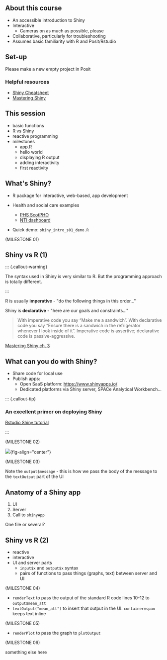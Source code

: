 ## About this course
+ An accessible introduction to Shiny
+ Interactive
  + Cameras on as much as possible, please
+ Collaborative, particularly for troubleshooting
+ Assumes basic familiarity with R and Posit/Rstudio

## Set-up
Please make a new empty project in Posit

### Helpful resources
+ [Shiny Cheatsheet](https://shiny.rstudio.com/images/shiny-cheatsheet.pdf)
+ [Mastering Shiny](https://mastering-shiny.org/index.html)

## This session
+ basic functions
+ R vs Shiny
+ reactive programming
+ milestones
  + app.R
  + hello world
  + displaying R output
  + adding interactivity
  + first reactivity
  
## What's Shiny?

* R package for interactive, web-based, app development

* Health and social care examples
  + [PHS ScotPHO](https://scotland.shinyapps.io/ScotPHO_profiles_tool/)
  + [NTI dashboard](https://scotland.shinyapps.io/nhs-prescribing-nti/)
  
* Quick demo: `shiny_intro_s01_demo.R`

(MILESTONE 01)

## Shiny vs R (1)

::: {.callout-warning}

The syntax used in Shiny is very similar to R. But the programming approach is totally different.

:::

R is usually **imperative** - "do the following things in this order..."

Shiny is **declarative** - "here are our goals and constraints..." 

> With imperative code you say “Make me a sandwich”. With declarative code you say “Ensure there is a sandwich in the refrigerator whenever I look inside of it”. Imperative code is assertive; declarative code is passive-aggressive.

[Mastering Shiny ch. 3](https://mastering-shiny.org/basic-reactivity.html#imperative-vs-declarative-programming)

## What can you do with Shiny?
* Share code for local use
* Publish apps:
  * Open SaaS platform: https://www.shinyapps.io/
  * Dedicated platforms via Shiny server, SPACe Analytical Workbench...

::: {.callout-tip}

### An excellent primer on deploying Shiny

[Rstudio Shiny tutorial](https://shiny.rstudio.com/tutorial/written-tutorial/lesson7/)

:::

(MILESTONE 02)

![](..//images//image-2077227059.png){fig-align="center"}

(MILESTONE 03)

Note the `output$message` - this is how we pass the body of the message to the `textOutput` part of the UI

## Anatomy of a Shiny app

1. UI
2. Server
3. Call to `shinyApp`

One file or several?

## Shiny vs R (2)
+ reactive
+ interactive
+ UI and server parts
  + `input$x` and `output$x` syntax
  + pairs of functions to pass things (graphs, text) between server and UI 

(MILESTONE 04)

+ `renderText` to pass the output of the standard R code lines 10-12 to `output$mean_att`
+ `textOutput("mean_att")` to insert that output in the UI. `container=span` keeps text inline

(MILESTONE 05)

+ `renderPlot` to pass the graph to `plotOutput`

(MILESTONE 06)

something else here


